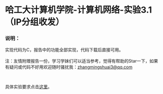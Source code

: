 # 哈工大计算机学院-计算机网络-实验3.1（IP分组收发）

### 说明：

实现代码为C，报告中的功能全部实现，代码下载后直接可用。<br><br>
注：友情附赠报告一份，学习学妹们可以适当参考，觉得有帮助的Star一下，如果有疑问或代码不好用欢迎随时骚扰我：zhangmingshuai3@qq.com

<br>

具体实验要求点击[这里](https://github.com/Remainin/Hit_ComputerNetworks_Lab1/blob/master/%E3%80%8A%E8%AE%A1%E7%AE%97%E6%9C%BA%E7%BD%91%E7%BB%9C%E3%80%8B%E5%AE%9E%E9%AA%8C%E6%8C%87%E5%AF%BC%E4%B9%A6(2016).pdf)。
